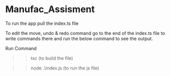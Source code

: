 # Manufac_Assisment


To run the app pull the index.ts file 



To edit the move, undo & redo command go to the end of the index.ts file to write commands there and run the below command to see the output.

Run Command 

> >  tsc                      (to build the file)

> > node .\index.js          (to run the js file)
